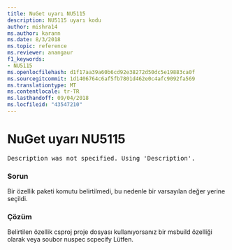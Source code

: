 ```yaml
---
title: NuGet uyarı NU5115
description: NU5115 uyarı kodu
author: mishra14
ms.author: karann
ms.date: 8/3/2018
ms.topic: reference
ms.reviewer: anangaur
f1_keywords:
- NU5115
ms.openlocfilehash: d1f17aa39a60b6cd92e38272d50dc5e19883ca0f
ms.sourcegitcommit: 1d1406764c6af5fb7801d462e0c4afc9092fa569
ms.translationtype: MT
ms.contentlocale: tr-TR
ms.lasthandoff: 09/04/2018
ms.locfileid: "43547210"
---
```

# <a name="nuget-warning-nu5115"></a>NuGet uyarı NU5115
<pre>Description was not specified. Using 'Description'.</pre>

### <a name="issue"></a>Sorun

Bir özellik paketi komutu belirtilmedi, bu nedenle bir varsayılan değer yerine seçildi.


### <a name="solution"></a>Çözüm

Belirtilen özellik csproj proje dosyası kullanıyorsanız bir msbuild özelliği olarak veya soubor nuspec scpecify Lütfen.

